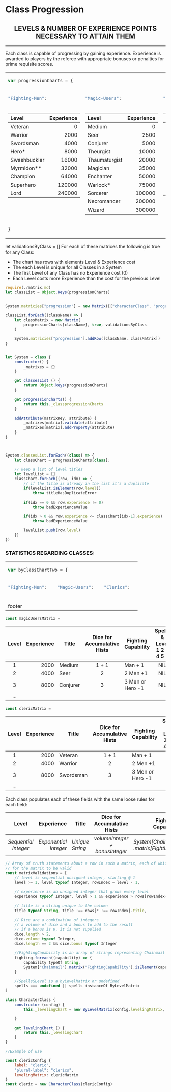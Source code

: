 # Class Progression

## <center>LEVELS &  NUMBER OF EXPERIENCE POINTS NECESSARY TO ATTAIN THEM</center>
---


Each class is capable of progressing by gaining experience.  Experience is awarded to players by the referee with appropriate bonuses or penalties for prime requisite scores.





<table>
<tr><td colspan=3>

```javascript
var progressionCharts = {
```
</td></tr>
<tr><td>

```javascript
"Fighting-Men":  
```
</td>
<td>

```javascript
"Magic-Users":  
```
</td>
<td>

```javascript
"Clerics":  
```
</td></tr>
<tr><td  style="vertical-align:top">

|        Level   | Experience |
|:---------------|-----------:|
| Veteran        |  0         |
| Warrior        | 2000       |
| Swordsman      | 4000       |
| Hero*           | 8000       |
| Swashbuckler   | 16000      |
| Myrmidon**     | 32000      |
| Champion       | 64000      |
| Superhero      | 120000     |
| Lord           | 240000     |
 
</td>

<td  style="vertical-align:top">

|        Level   | Experience |
|:---------------|-----------:|
| Medium        |  0         |
| Seer        | 2500       |
| Conjurer      | 5000       |
| Theurgist           | 10000       |
| Thaumaturgist   | 20000      |
| Magician     | 35000      |
| Enchanter       | 50000      |
| Warlock*      | 75000     |
| Sorcerer           | 100000     |
| Necromancer| 200000 | 
| Wizard | 300000 |
 
</td>

<td  style="vertical-align:top">

|        Level   | Experience |
|:---------------|-----------:|
| Acolyte        | 0 |
| Adept          | 1500 |  
| Village Priest | 3000 |
| Vicar          | 6000 |
| Curate         | 12000 | 
| Bishop         | 25000 |
| Lama           | 50000 | 
| Patriarch      | 100000 |

</td></tr>

<tr><td colspan=3>

```javascript
}
```
</td></tr>

</table>


let validationsByClass = []
For each of these matrices the following is true for any Class:
* The chart has rows with elements Level & Experience cost
* The each Level is unique for all Classes in a System
* The first Level of any Class has no Experience cost (0)
* Each Level costs more Experience than the cost for the previous Level


```javascript
require(./matrix.md)
let classList = Object.Keys(progressionCharts)


System.matricies["progression"] = new Matrix([["characterClass", "progressionMatrix"]],true,validationsBySystem);

classList.forEach((className) => {
    let classMatrix = new Matrix(
        progressionCharts[className], true, validationsByClass
    )

    System.matricies["progression"].addRow([className, classMatrix])
}


let System = class {
    constructor() {
        _matrixes = {}
    }

    get classesList () {
        return Object.keys(progressionCharts)
    }

    get progressionCharts() {
        return this._classprogressionCharts
    }

    addAttribute(matrixKey, attribute) {
        _matrixes[matrix].validate(attribute)
        _matrixes[matrix].addProperty(attribute)
    }  
}



System.classesList.forEach((class) => {
    let classChart = progressionCharts[class];

    // keep a list of level titles
    let levelList = []
    classChart.forEach((row, idx) => {
        // if the title is already in the list it's a duplicate
        if(levelList.isElement(row.level))
            throw titleHasDuplicateError

        if(idx == 0 && row.experience != 0)
            throw badExperienceValue

        if(idx > 0 && row.experience <= classChart[idx-1].experience)
            throw badExperienceValue

        levelList.push(row.level)
    })
})

```

### STATISTICS REGARDING CLASSES:
<table>
<tr><td colspan=3>

```javascript
var byClassChartTwo = {
```
</td></tr>
<tr><td>

```javascript
"Fighting-Men":  
```
</td>
<td>

```javascript
"Magic-Users":  
```
</td>
<td>

```javascript
"Clerics":  
```

</td></tr>
<tr><td  style="vertical-align:top">


</td></tr>
<tr><td  style="vertical-align:top">


</td></tr>
<tr><td  style="vertical-align:top">

</td></tr>
<tr><td colspan=3>footer
</td></tr>
</table>





```javascript
const magicUsersMatrix = 
```

| Level   | Experience |  Title        | Dice for</br>Accumulative Hists | Fighting</br>Capability | Spells & Level</br>1 2 3 4 5 6 |
|:-------:|-------:|----------------|:-----:|--|:---:|
| 1       |   2000 | Medium        | 1 + 1 | Man + 1 | NIL |
| 2       |   4000 | Seer        | 2     | 2 Men +1  | NIL |
| 3       |   8000 | Conjurer      | 3     | 3 Men or Hero -1 | NIL |
| ...

```javascript
const clericMatrix = 
```
| Level   | Experience |  Title        | Dice for</br>Accumulative Hists | Fighting</br>Capability | Spells & Level</br>1 2 3 4 5 6 |
|:-------:|-------:|----------------|:-----:|--|:---:|
| 1       |   2000 | Veteran        | 1 + 1 | Man + 1 | NIL |
| 2       |   4000 | Warrior        | 2     | 2 Men +1  | NIL |
| 3       |   8000 | Swordsman      | 3     | 3 Men or Hero -1 | NIL |
| ...


Each class populates each of these fields with the same loose rules for each field:

| Level   | Experience |  Title        | Dice for</br>Accumulative Hists | Fighting</br>Capability | Spells & Level</br>1 2 3 4 5 6 |
|:-------:|-------:|----------------|:-----:|--|:---:|
| _Sequential</br>Integer_ | _Exponential</br>Integer_ | _Unique</br>String_ | _volumeInteger +</br>bonusInteger_ | _System[Chainmail]</br>.matrix[FightingCapability]_ | _undefined_ or _ByLevelMatrix_|

```javascript
// Array of truth statements about a row in such a matrix, each of which must be true 
// for the matrix to be valid
const matrixValidations = [
    // level is sequential unsigned integer, starting @ 1
    level >= 1, level typeof Integer, rowIndex = level - 1,

    // experience is an unsigned integer that grows every level
    experience typeof Integer, level > 1 && experience > rows[rowIndex-1].experience,
    
    // title is a string unique to the column
    title typeof String, title !== rows[* !== rowIndex].title,

    // Dice are a combination of integers
    // a volume of dice and a bonus to add to the result
    // if a bonus is 0, it is not supplied
    dice.length > 2, 
    dice.volume typeof Integer, 
    dice.length == 2 && dice.bonus typeof Integer

    //FightingCapability is an array of strings representing Chainmail system rules
    fighting.foreach((capability) => {
        capability typeOf String,
        System["Chainmail"].matrix("FightingCapability").isElement(capability))
    }

    //Spells&Level is a byLevelMatrix or undefined
    spells === undefined || spells instanceOf ByLevelMatrix
]

class CharacterClass {
    constructor (config) {
        this._levelingChart = new ByLevelMatrix(config.levelingMatrix, matrixValidations)

    }

    get levelingChart () {
        return this._levelingChart
    }
}

//Example of use

const clericConfig {
    label: "cleric",
    "plural-label": "clerics",
    levelingMatrix: clericMatrix
}
const cleric = new CharacterClass(clericConfig)